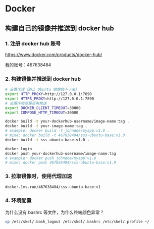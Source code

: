 # Docker

## 构建自己的镜像并推送到 docker hub

### 1. 注册 docker hub 账号

https://www.docker.com/products/docker-hub/

我的账号：467638484

### 2. 构建镜像并推送到 docker hub

```bash
# 设置代理（防止 Ubuntu 镜像拉不下来）
export HTTP_PROXY=http://127.0.0.1:7890
export HTTPS_PROXY=http://127.0.0.1:7890
# 设置环境变量后再推送
export DOCKER_CLIENT_TIMEOUT=30000
export COMPOSE_HTTP_TIMEOUT=30000

docker build -t your-dockerhub-username/image-name:tag .
docker build -t your-image-name:tag .
# example: docker build -t johndoe/myapp:v1.0 .
# mine: docker build -t 467638484/sss-ubuntu-base:v1.0 .
docker build -t sss-ubuntu-base:v1.0 .

docker login
docker push your-dockerhub-username/image-name:tag
# example: docker push johndoe/myapp:v1.0
# mine: docker push 467638484/sss-ubuntu-base:v1.0
```

### 3. 拉取镜像时，使用代理加速

```bash
docker.1ms.run/467638484/sss-ubuntu-base:v1
```

### 4. 环境配置

为什么没有 bashrc 等文件，为什么终端颜色异常？

```bash
cp /etc/skel/.bash_logout /etc/skel/.bashrc /etc/skel/.profile ~/
```
